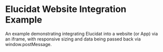 # Elucidat Website Integration Example

An example demonstrating integrating Elucidat into a website (or App) via an iframe, with responsive sizing and data being passed back via window.postMessage.
